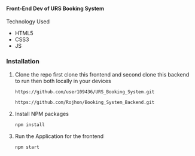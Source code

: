 #### Front-End Dev of URS Booking System

Technology Used
- HTML5
- CSS3
- JS

### Installation
1. Clone the repo first clone this frontend and  second clone this backend to run then both locally in your devices
   ```sh
   https://github.com/user109436/URS_Booking_System.git
   ```
   ```sh
   https://github.com/Rojhon/Booking_System_Backend.git
   
2. Install NPM packages
   ```sh
   npm install
   ```
3. Run the Application for the frontend
   ```js
   npm start 
   ```
